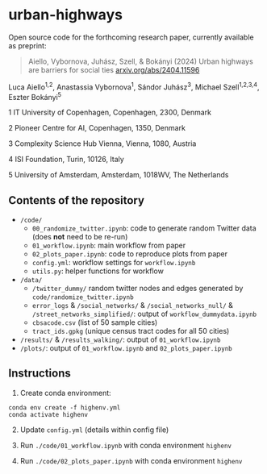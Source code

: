 # urban-highways

Open source code for the forthcoming research paper, currently available as preprint:

> Aiello, Vybornova, Juhász, Szell, & Bokányi (2024) Urban highways are barriers for social ties [arxiv.org/abs/2404.11596](https://arxiv.org/abs/2404.11596)

Luca Aiello<sup>1,2</sup>, Anastassia Vybornova<sup>1</sup>, Sándor Juhász<sup>3</sup>, Michael Szell<sup>1,2,3,4</sup>, Eszter Bokányi<sup>5</sup>

1 IT University of Copenhagen, Copenhagen, 2300, Denmark

2 Pioneer Centre for AI, Copenhagen, 1350, Denmark

3 Complexity Science Hub Vienna, Vienna, 1080, Austria

4 ISI Foundation, Turin, 10126, Italy

5 University of Amsterdam, Amsterdam, 1018WV, The Netherlands

## Contents of the repository

* `/code/`
    * `00_randomize_twitter.ipynb`: code to generate random Twitter data (does **not** need to be re-run)
    * `01_workflow.ipynb`: main workflow from paper 
    * `02_plots_paper.ipynb`: code to reproduce plots from paper
    * `config.yml`: workflow settings for `workflow.ipynb` 
    * `utils.py`: helper functions for workflow
* `/data/`
    * `/twitter_dummy/` random twitter nodes and edges generated by `code/randomize_twitter.ipynb`
    * `error_logs` & `/social_networks/` & `/social_networks_null/` & `/street_networks_simplified/`: output of `workflow_dummydata.ipynb`
    * `cbsacode.csv` (list of 50 sample cities)
    * `tract_ids.gpkg` (unique census tract codes for all 50 cities)
* `/results/` & `/results_walking/`: output of `01_workflow.ipynb`
* `/plots/`: output of `01_workflow.ipynb` and `02_plots_paper.ipynb`

## Instructions

1. Create conda environment:

```
conda env create -f highenv.yml
conda activate highenv
```

2. Update `config.yml` (details within config file)

3. Run `./code/01_workflow.ipynb` with conda environment `highenv`

4. Run `./code/02_plots_paper.ipynb` with conda environment `highenv`